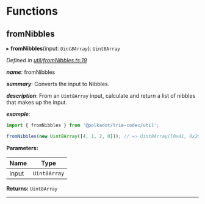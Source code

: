 

# Functions

<a id="fromnibbles"></a>

##  fromNibbles

▸ **fromNibbles**(input: *`Uint8Array`*): `Uint8Array`

*Defined in [util/fromNibbles.ts:19](https://github.com/polkadot-js/common/blob/b521959/packages/trie-codec/src/util/fromNibbles.ts#L19)*

*__name__*: fromNibbles

*__summary__*: Converts the input to Nibbles.

*__description__*: From an `Uint8Array` input, calculate and return a list of nibbles that makes up the input.

*__example__*:   

```javascript
import { fromNibbles } from '@polkadot/trie-codec/util';

fromNibbles(new Uint8Array([4, 1, 2, 0])); // => Uint8Array([0x41, 0x20]
```

**Parameters:**

| Name | Type |
| ------ | ------ |
| input | `Uint8Array` |

**Returns:** `Uint8Array`

___

